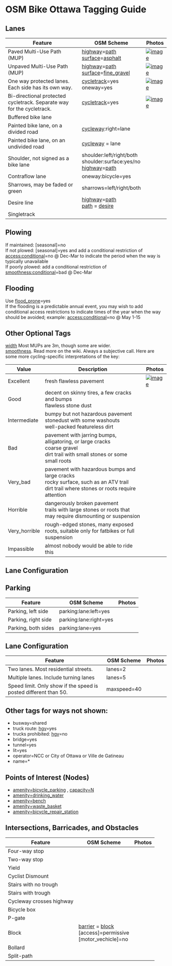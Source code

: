 # OSM Bike Ottawa Tagging Guide

## Lanes

| Feature                                                         | OSM Scheme                | Photos     |
|-----------------------------------------------------------------|---------------------------|------------|
| Paved Multi-Use Path (MUP)                                            | [highway][highway]=[path][path] <br> [surface][surface]=[asphalt][asphalt]| [![image](https://d1cuyjsrcm0gby.cloudfront.net/xvX6Bexu1gEE_H9KlfodLQ/thumb-1024.jpg)](https://www.mapillary.com/app/?lat=45.392085481388904&lng=-75.70190062722224&z=17&focus=photo&pKey=xvX6Bexu1gEE_H9KlfodLQ)
| Unpaved Multi-Use Path (MUP)                                            | [highway][highway]=[path][path] <br> [surface][surface]=[fine_gravel][fine_gravel] | [![image](https://d1cuyjsrcm0gby.cloudfront.net/0y0R2Fs6pv3KvTgCEYPabw/thumb-1024.jpg)](https://www.mapillary.com/app/?lat=45.14111679972223&lng=-75.61085714944443&z=17&focus=map&pKey=0y0R2Fs6pv3KvTgCEYPabw)
| One way protected lanes. Each side has its own way.             | [cycletrack][cycletrack]=yes <br> oneway=yes | [![image](https://d1cuyjsrcm0gby.cloudfront.net/GSkPP_J3o-ILEkeoMJMl0A/thumb-1024.jpg)](https://www.mapillary.com/map/im/GSkPP_J3o-ILEkeoMJMl0A)
| Bi-directional protected cycletrack. Separate way for the cycletrack.      | [cycletrack][cycletrack]=yes | [![image](https://d1cuyjsrcm0gby.cloudfront.net/1xOyTkegYkMF9SapKrqAnQ/thumb-1024.jpg)](https://www.mapillary.com/map/im/1xOyTkegYkMF9SapKrqAnQ)
| Buffered bike lane                                   |                     |
| Painted bike lane, on a divided road                             | [cycleway][cycleway]:right=lane  |
| Painted bike lane, on an undivided road                             | [cycleway][cycleway] = lane |
| Shoulder, not signed as a bike lane                             | shoulder:left/right/both <br> shoulder:surface:yes/no <br> [highway][highway]=[path][path]   |
| Contraflow lane                                                 | oneway:bicycle=yes  |
| Sharrows, may be faded or green                                 | sharrows=left/right/both|
| Desire line| [highway][highway]=[path][path] <br> [path][path] = [desire][desire]| 
| Singletrack| | |

## Plowing

If maintained: [seasonal]=no <br> If not plowed: [seasonal]=yes and add a conditional restriction of [access:conditional][access:conditional]=no @ Dec-Mar to indicate the period when the way is typically unavailable <br> If poorly plowed: add a conditional restriction of [smoothness:conditional][smoothness]=bad @ Dec-Mar 

## Flooding

Use [flood_prone]=yes <br> If the flooding is a predictable annual event, you may wish to add conditional access restrictions to indicate times of the year when the way should be avoided; example: [access:conditional][access:conditional]=no @ May 1-15 

## Other Optional Tags
[width][width] Most MUPs are 3m, though some are wider. 
<br> [smoothness][smoothness]. Read more on the wiki. Always a subjective call. Here are some more cycling-specific interpretations of the key: 

| Value          | Description                                | Photos     |
|----------------|--------------------------------------------|------------|
| Excellent      | fresh flawless pavement                    |[![image](https://d1cuyjsrcm0gby.cloudfront.net/zq_u_KYhFzmwH_FU16ODMw/thumb-1024.jpg)](https://www.mapillary.com/map/im/zq_u_KYhFzmwH_FU16ODMw)
| Good           | decent on skinny tires, a few cracks and bumps <br> flawless stone dust    |
| Intermediate   | bumpy but not hazardous pavement <br> stonedust with some washouts <br> well-packed featureless dirt        |
| Bad            | pavement with jarring bumps, alligatoring, or large cracks <br> coarse gravel <br> dirt trail with small stones or some small roots        |
| Very_bad       | pavement with hazardous bumps and large cracks <br> rocky surface, such as an ATV trail <br> dirt trail where stones or roots require attention       |
| Horrible       | dangerously broken pavement <br> trails with large stones or roots that may require dismounting or suspension        |
| Very_horrible  | rough-edged stones, many exposed roots, suitable only for fatbikes or full suspension        |
| Impassible     | almost nobody would be able to ride this       |

## Lane Configuration
## Parking

| Feature                    | OSM Scheme                | Photos     |
|----------------------------|---------------------------|------------|
| Parking, left side         | parking:lane:left=yes     |
| Parking, right side        | parking:lane:right=yes    |
| Parking, both sides        | parking:lane=yes          |

## Lane Configuration

| Feature                                | OSM Scheme                | Photos     |
|----------------------------------------|---------------------------|------------|
| Two lanes. Most residential streets. | lanes=2     |
| Multiple lanes. Include turning lanes| lanes=5     |
| Speed limit. Only show if the speed is posted different than 50. | maxspeed=40  |

## Other tags for ways not shown:

- busway=shared
- truck route: [hgv][hgv]=yes 
- trucks prohibited: [hgv][hgv]=no
- bridge=yes
- tunnel=yes
- lit=yes
- operator=NCC or City of Ottawa or Ville de Gatineau
- name=*

## Points of Interest (Nodes)

- [amenity=bicycle_parking](https://wiki.openstreetmap.org/wiki/Tag:amenity=bicycle_parking) , [capacity=N](https://wiki.openstreetmap.org/wiki/Key:capacity)
- [amenity=drinking_water](https://wiki.openstreetmap.org/wiki/Tag:amenity=drinking_water)
- [amenity=bench](https://wiki.openstreetmap.org/wiki/Tag:amenity=bench)
- [amenity=waste_basket](https://wiki.openstreetmap.org/wiki/Tag:amenity=waste_basket)
- [amenity=bicycle_repair_station](https://wiki.openstreetmap.org/wiki/Tag:amenity=bicycle_repair_station)

## Intersections, Barricades, and Obstacles

| Feature                   | OSM Scheme                | Photos     |
|---------------------------|---------------------------|------------|
| Four-way stop             |
| Two-way stop              |
| Yield                     |
| Cyclist Dismount          |
| Stairs with no trough     |
| Stairs with trough        |
| Cycleway crosses highway  |
| Bicycle box               |
| P-gate 
| Block                     | [barrier][barrier] = [block][block] <br> [access]=permissive <br> [motor_vechicle]=no
| Bollard                   |
| Split-path                |


[cycleway]: http://wiki.openstreetmap.org/wiki/Tag:cycleway
[cycletrack]: http://wiki.openstreetmap.org/wiki/Tag:cycletrack
[highway]: http://wiki.openstreetmap.org/wiki/Tag:highway
[path]: http://wiki.openstreetmap.org/wiki/Tag:highway=path
[surface]: https://wiki.openstreetmap.org/wiki/Key:surface
[fine_gravel]: https://wiki.openstreetmap.org/wiki/tag:surface=fine_gravel
[asphalt]: https://wiki.openstreetmap.org/wiki/tag:surface=asphalt
[smoothness]: https://wiki.openstreetmap.org/wiki/Key:smoothness
[access:conditional]: http://wiki.openstreetmap.org/wiki/Conditional_restrictions
[flood_prone]: http://wiki.openstreetmap.org/wiki/Key:flood_prone
[width]: http://wiki.openstreetmap.org/wiki/Key:width
[desire]: http://wiki.openstreetmap.org/wiki/Tag:path%3Ddesire
[hgv]: http://wiki.openstreetmap.org/wiki/Key:hgv
[barrier]: http://wiki.openstreetmap.org/wiki/Key:barrier
[block]: https://wiki.openstreetmap.org/wiki/Tag%3Abarrier%3Dblock

